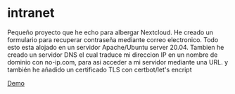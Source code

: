 # intranet
Pequeño proyecto que he echo para albergar Nextcloud. He creado un formulario para recuperar contraseña mediante correo electronico. Todo esto esta alojado en un servidor Apache/Ubuntu server 20.04. Tambien he creado un servidor DNS el cual traduce mi direccion IP en un nombre de dominio con no-ip.com, para asi acceder a mi servidor mediante una URL. y también he añadido un certificado TLS con certbot/let's encript


<a href="https://homeintranet.ddns.net"> Demo
